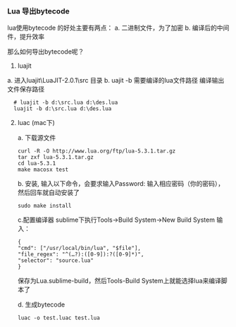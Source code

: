 ### Lua 导出bytecode

lua使用bytecode 的好处主要有两点：
 a. 二进制文件，为了加密
 b. 编译后的中间件，提升效率


 那么如何导出bytecode呢？

1. luajit 

  a. 进入luajit\LuaJIT-2.0.1\src 目录
  b. uajit -b  需要编译的lua文件路径 编译输出文件保存路径

  ```shell
  	# luajit -b d:\src.lua d:\des.lua
	luajit -b d:\src.lua d:\des.lua
  ```

2. luac (mac下)
	
	a.  下载源文件
	
	``` shell
	curl -R -O http://www.lua.org/ftp/lua-5.3.1.tar.gz 
	tar zxf lua-5.3.1.tar.gz 
	cd lua-5.3.1 
	make macosx test
	```

	b. 安装, 输入以下命令，会要求输入Password: 输入相应密码（你的密码），然后回车就自动安装了 

	```shell
	sudo make install
	```

	c.配置编译器  sublime下执行Tools->Build System->New Build System 
	输入： 
	```
	{ 
	"cmd": ["/usr/local/bin/lua", "$file"], 
	"file_regex": "^(…?):([0-9]):?([0-9]*)", 
	"selector": "source.lua"
	} 
	```
	保存为Lua.sublime-build，然后Tools-Build System上就能选择lua来编译脚本了

	d. 生成bytecode
	
	```shell
	luac -o test.luac test.lua
	```
